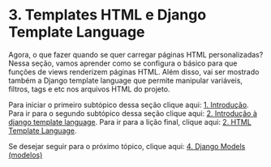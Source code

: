 # 3. Templates HTML e Django Template Language

Agora, o que fazer quando se quer carregar páginas HTML personalizadas? Nessa seção, vamos aprender como se configura o básico para que funções de views renderizem páginas HTML. Além disso, vai ser mostrado também a Django template language que permite manipular variáveis, filtros, tags e etc nos arquivos HTML do projeto.

Para iniciar o primeiro subtópico dessa seção clique aqui: [1. Introdução](https://github.com/nunescarol/es3/tree/main/2.%20django/3.%20Templates%20HTML%20e%20Django%20Template%20Language/1.%20Introdu%C3%A7%C3%A3o). Para ir para o segundo subtópico dessa seção clique aqui: [2. Introdução à django template language](https://github.com/nunescarol/es3/tree/main/2.%20django/3.%20Templates%20HTML%20e%20Django%20Template%20Language/2.%20Introdu%C3%A7%C3%A3o%20%C3%A0%20django%20template%20language). Para ir para a lição final, clique aqui: [2. HTML Template Language](https://github.com/nunescarol/es3/tree/main/2.%20django/3.%20Templates%20HTML%20e%20Django%20Template%20Language/3.%20Explorando%20a%20django%20template%20language).

Se desejar seguir para o próximo tópico, clique aqui: [4. Django Models (modelos)](https://github.com/nunescarol/es3/tree/main/2.%20django/4.%20Django%20Models%20(modelos))